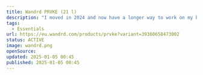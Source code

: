 ```yaml
---
title: Wandrd PRVKE (21 l)
description: "I moved in 2024 and now have a longer way to work on my bike and as it likes to rain I needed something more water resistant than what I had before. But it's also my travel backback with attachable waist and accessory straps."
tags:
  - Essentials
url: https://eu.wandrd.com/products/prvke?variant=39360658473002
status: ACTIVE
image: wandrd.png
openSource:
updated: 2025-01-05 00:45
published: 2025-01-05 00:45
---
```

